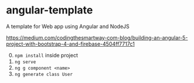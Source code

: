 # angular-template
A template for Web app using Angular and NodeJS

https://medium.com/codingthesmartway-com-blog/building-an-angular-5-project-with-bootstrap-4-and-firebase-4504ff7717c1

0) ```npm install``` inside project
1) ```ng serve ```
2) ```ng g component <name>```
3) ```ng generate class User```